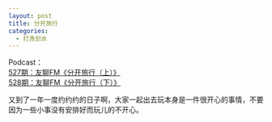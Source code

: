 ```yaml
---
layout: post
title: 分开旅行
categories:
  - 打渔划水
---
```


Podcast：  
[527期：友聊FM《分开旅行（上）》](http://ydlbk.com/ydl527/)  
[528期：友聊FM《分开旅行（下）》](http://ydlbk.com/ydl528/)  

又到了一年一度约约约的日子啊，大家一起出去玩本身是一件很开心的事情，不要因为一些小事没有安排好而玩儿的不开心。


